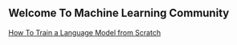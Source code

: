 ## Welcome To Machine Learning Community

[How To Train a Language Model from Scratch](https://mlcom.github.io/Create-Language-Model/)
